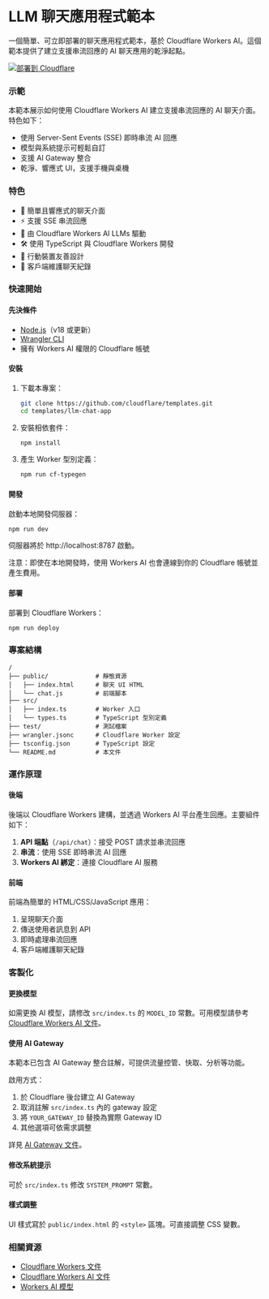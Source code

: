 # LLM 聊天應用程式範本

一個簡單、可立即部署的聊天應用程式範本，基於 Cloudflare Workers AI。這個範本提供了建立支援串流回應的 AI 聊天應用的乾淨起點。

[![部署到 Cloudflare](https://deploy.workers.cloudflare.com/button)](https://deploy.workers.cloudflare.com/?url=https://github.com/cloudflare/templates/tree/main/llm-chat-app-template)

<!-- dash-content-start -->

### 示範

本範本展示如何使用 Cloudflare Workers AI 建立支援串流回應的 AI 聊天介面。特色如下：

- 使用 Server-Sent Events (SSE) 即時串流 AI 回應
- 模型與系統提示可輕鬆自訂
- 支援 AI Gateway 整合
- 乾淨、響應式 UI，支援手機與桌機

### 特色

- 💬 簡單且響應式的聊天介面
- ⚡ 支援 SSE 串流回應
- 🧠 由 Cloudflare Workers AI LLMs 驅動
- 🛠️ 使用 TypeScript 與 Cloudflare Workers 開發
- 📱 行動裝置友善設計
- 🔄 客戶端維護聊天紀錄
<!-- dash-content-end -->

### 快速開始

#### 先決條件

- [Node.js](https://nodejs.org/)（v18 或更新）
- [Wrangler CLI](https://developers.cloudflare.com/workers/wrangler/install-and-update/)
- 擁有 Workers AI 權限的 Cloudflare 帳號

#### 安裝

1. 下載本專案：

   ```bash
   git clone https://github.com/cloudflare/templates.git
   cd templates/llm-chat-app
   ```

2. 安裝相依套件：

   ```bash
   npm install
   ```

3. 產生 Worker 型別定義：
   ```bash
   npm run cf-typegen
   ```

#### 開發

啟動本地開發伺服器：

```bash
npm run dev
```

伺服器將於 http://localhost:8787 啟動。

注意：即使在本地開發時，使用 Workers AI 也會連線到你的 Cloudflare 帳號並產生費用。

#### 部署

部署到 Cloudflare Workers：

```bash
npm run deploy
```

### 專案結構

```
/
├── public/             # 靜態資源
│   ├── index.html      # 聊天 UI HTML
│   └── chat.js         # 前端腳本
├── src/
│   ├── index.ts        # Worker 入口
│   └── types.ts        # TypeScript 型別定義
├── test/               # 測試檔案
├── wrangler.jsonc      # Cloudflare Worker 設定
├── tsconfig.json       # TypeScript 設定
└── README.md           # 本文件
```

### 運作原理

#### 後端

後端以 Cloudflare Workers 建構，並透過 Workers AI 平台產生回應。主要組件如下：

1. **API 端點**（`/api/chat`）：接受 POST 請求並串流回應
2. **串流**：使用 SSE 即時串流 AI 回應
3. **Workers AI 綁定**：連接 Cloudflare AI 服務

#### 前端

前端為簡單的 HTML/CSS/JavaScript 應用：

1. 呈現聊天介面
2. 傳送使用者訊息到 API
3. 即時處理串流回應
4. 客戶端維護聊天紀錄

### 客製化

#### 更換模型

如需更換 AI 模型，請修改 `src/index.ts` 的 `MODEL_ID` 常數。可用模型請參考 [Cloudflare Workers AI 文件](https://developers.cloudflare.com/workers-ai/models/)。

#### 使用 AI Gateway

本範本已包含 AI Gateway 整合註解，可提供流量控管、快取、分析等功能。

啟用方式：

1. 於 Cloudflare 後台建立 AI Gateway
2. 取消註解 `src/index.ts` 內的 gateway 設定
3. 將 `YOUR_GATEWAY_ID` 替換為實際 Gateway ID
4. 其他選項可依需求調整

詳見 [AI Gateway 文件](https://developers.cloudflare.com/ai-gateway/)。

#### 修改系統提示

可於 `src/index.ts` 修改 `SYSTEM_PROMPT` 常數。

#### 樣式調整

UI 樣式寫於 `public/index.html` 的 `<style>` 區塊。可直接調整 CSS 變數。

### 相關資源

- [Cloudflare Workers 文件](https://developers.cloudflare.com/workers/)
- [Cloudflare Workers AI 文件](https://developers.cloudflare.com/workers-ai/)
- [Workers AI 模型](https://developers.cloudflare.com/workers-ai/models/) 
